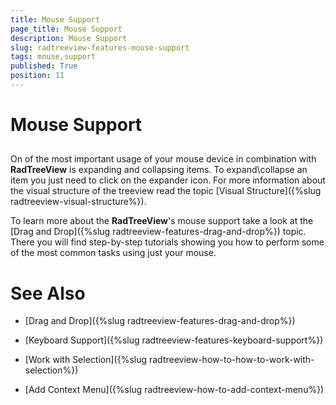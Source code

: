 ```yaml
---
title: Mouse Support
page_title: Mouse Support
description: Mouse Support
slug: radtreeview-features-mouse-support
tags: mouse,support
published: True
position: 11
---
```


# Mouse Support



## 

On of the most important usage of your mouse device in combination with __RadTreeView__ is expanding and collapsing items. To expand\collapse an item you just need to click on the expander icon. For more information about the visual structure of the treeview read the topic [Visual Structure]({%slug radtreeview-visual-structure%}).

To learn more about the __RadTreeView__'s mouse support take a look at the [Drag and Drop]({%slug radtreeview-features-drag-and-drop%}) topic. There you will find step-by-step tutorials showing you how to perform some of the most common tasks using just your mouse.

# See Also

 * [Drag and Drop]({%slug radtreeview-features-drag-and-drop%})

 * [Keyboard Support]({%slug radtreeview-features-keyboard-support%})

 * [Work with Selection]({%slug radtreeview-how-to-how-to-work-with-selection%})

 * [Add Context Menu]({%slug radtreeview-how-to-add-context-menu%})
